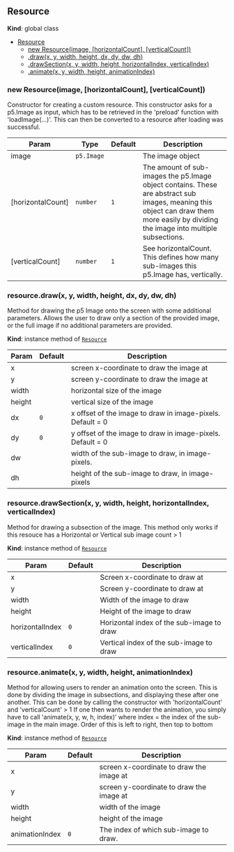 <a name="Resource"></a>

## Resource
**Kind**: global class  

* [Resource](#Resource)
    * [new Resource(image, [horizontalCount], [verticalCount])](#new_Resource_new)
    * [.draw(x, y, width, height, dx, dy, dw, dh)](#Resource+draw)
    * [.drawSection(x, y, width, height, horizontalIndex, verticalIndex)](#Resource+drawSection)
    * [.animate(x, y, width, height, animationIndex)](#Resource+animate)

<a name="new_Resource_new"></a>

### new Resource(image, [horizontalCount], [verticalCount])
Constructor for creating a custom resource.
This constructor asks for a p5.Image as input, which has to be retrieved in the 'preload' function
with 'loadImage(...)'. This can then be converted to a resource after loading was successful.


| Param | Type | Default | Description |
| --- | --- | --- | --- |
| image | <code>p5.Image</code> |  | The image object |
| [horizontalCount] | <code>number</code> | <code>1</code> | The amount of sub-images the p5.Image object contains. These are abstract sub images, meaning this object can draw them more easily by dividing the image into multiple subsections. |
| [verticalCount] | <code>number</code> | <code>1</code> | See horizontalCount. This defines how many sub-images this p5.Image has, vertically. |

<a name="Resource+draw"></a>

### resource.draw(x, y, width, height, dx, dy, dw, dh)
Method for drawing the p5 Image onto the screen with some additional parameters.
Allows the user to draw only a section of the provided image, or the full image
if no additional parameters are provided.

**Kind**: instance method of [<code>Resource</code>](#Resource)  

| Param | Default | Description |
| --- | --- | --- |
| x |  | screen x-coordinate to draw the image at |
| y |  | screen y-coordinate to draw the image at |
| width |  | horizontal size of the image |
| height |  | vertical size of the image |
| dx | <code>0</code> | x offset of the image to draw in image-pixels. Default = 0 |
| dy | <code>0</code> | y offset of the image to draw in image-pixels. Default = 0 |
| dw |  | width of the sub-image to draw, in image-pixels. |
| dh |  | height of the sub-image to draw, in image-pixels |

<a name="Resource+drawSection"></a>

### resource.drawSection(x, y, width, height, horizontalIndex, verticalIndex)
Method for drawing a subsection of the image.
This method only works if this resouce has a Horizontal or Vertical sub image count > 1

**Kind**: instance method of [<code>Resource</code>](#Resource)  

| Param | Default | Description |
| --- | --- | --- |
| x |  | Screen x-coordinate to draw at |
| y |  | Screen y-coordinate to draw at |
| width |  | Width of the image to draw |
| height |  | Height of the image to draw |
| horizontalIndex | <code>0</code> | Horizontal index of the sub-image to draw |
| verticalIndex | <code>0</code> | Vertical index of the sub-image to draw |

<a name="Resource+animate"></a>

### resource.animate(x, y, width, height, animationIndex)
Method for allowing users to render an animation onto the screen.
This is done by dividing the image in subsections, and displaying these after one another.
This can be done by calling the constructor with 'horizontalCount' and 'verticalCount' > 1
If one then wants to render the animation, you simply have to call 'animate(x, y, w, h, index)' where
index = the index of the sub-image in the main image. Order of this is left to right, then top to bottom

**Kind**: instance method of [<code>Resource</code>](#Resource)  

| Param | Default | Description |
| --- | --- | --- |
| x |  | screen x-coordinate to draw the image at |
| y |  | screen y-coordinate to draw the image at |
| width |  | width of the image |
| height |  | height of the image |
| animationIndex | <code>0</code> | The index of which sub-image to draw. |

